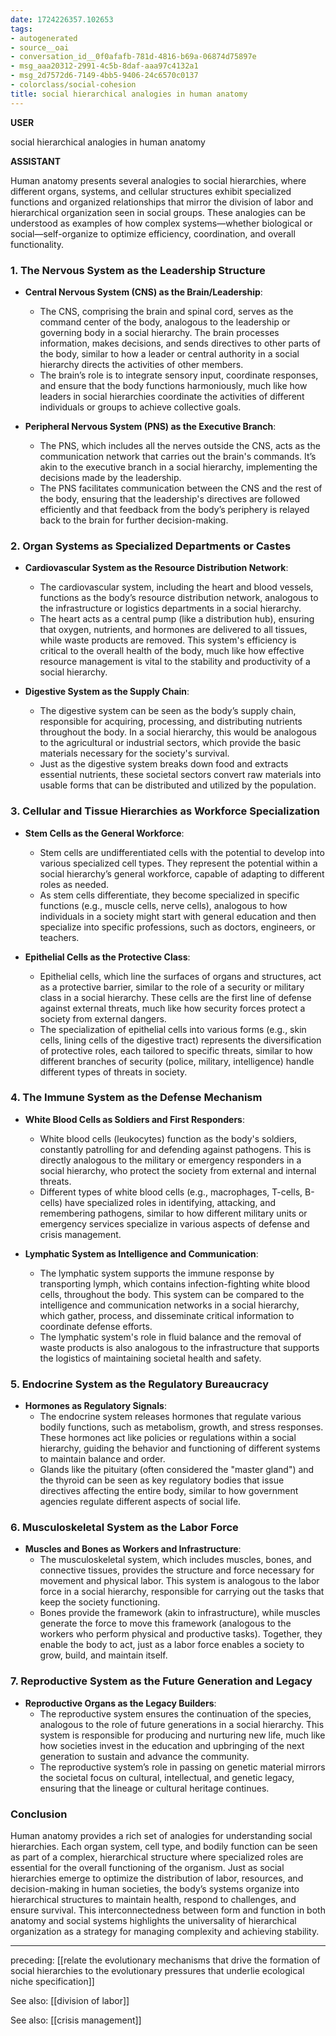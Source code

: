 ```yaml
---
date: 1724226357.102653
tags:
- autogenerated
- source__oai
- conversation_id__0f0afafb-781d-4816-b69a-06874d75897e
- msg_aaa20312-2991-4c5b-8daf-aaa97c4132a1
- msg_2d7572d6-7149-4bb5-9406-24c6570c0137
- colorclass/social-cohesion
title: social hierarchical analogies in human anatomy
---
```


**USER**

social hierarchical analogies in human anatomy


**ASSISTANT**

Human anatomy presents several analogies to social hierarchies, where different organs, systems, and cellular structures exhibit specialized functions and organized relationships that mirror the division of labor and hierarchical organization seen in social groups. These analogies can be understood as examples of how complex systems—whether biological or social—self-organize to optimize efficiency, coordination, and overall functionality.

### 1. **The Nervous System as the Leadership Structure**

- **Central Nervous System (CNS) as the Brain/Leadership**:
  - The CNS, comprising the brain and spinal cord, serves as the command center of the body, analogous to the leadership or governing body in a social hierarchy. The brain processes information, makes decisions, and sends directives to other parts of the body, similar to how a leader or central authority in a social hierarchy directs the activities of other members.
  - The brain’s role is to integrate sensory input, coordinate responses, and ensure that the body functions harmoniously, much like how leaders in social hierarchies coordinate the activities of different individuals or groups to achieve collective goals.

- **Peripheral Nervous System (PNS) as the Executive Branch**:
  - The PNS, which includes all the nerves outside the CNS, acts as the communication network that carries out the brain's commands. It’s akin to the executive branch in a social hierarchy, implementing the decisions made by the leadership.
  - The PNS facilitates communication between the CNS and the rest of the body, ensuring that the leadership's directives are followed efficiently and that feedback from the body’s periphery is relayed back to the brain for further decision-making.

### 2. **Organ Systems as Specialized Departments or Castes**

- **Cardiovascular System as the Resource Distribution Network**:
  - The cardiovascular system, including the heart and blood vessels, functions as the body’s resource distribution network, analogous to the infrastructure or logistics departments in a social hierarchy.
  - The heart acts as a central pump (like a distribution hub), ensuring that oxygen, nutrients, and hormones are delivered to all tissues, while waste products are removed. This system's efficiency is critical to the overall health of the body, much like how effective resource management is vital to the stability and productivity of a social hierarchy.

- **Digestive System as the Supply Chain**:
  - The digestive system can be seen as the body’s supply chain, responsible for acquiring, processing, and distributing nutrients throughout the body. In a social hierarchy, this would be analogous to the agricultural or industrial sectors, which provide the basic materials necessary for the society's survival.
  - Just as the digestive system breaks down food and extracts essential nutrients, these societal sectors convert raw materials into usable forms that can be distributed and utilized by the population.

### 3. **Cellular and Tissue Hierarchies as Workforce Specialization**

- **Stem Cells as the General Workforce**:
  - Stem cells are undifferentiated cells with the potential to develop into various specialized cell types. They represent the potential within a social hierarchy’s general workforce, capable of adapting to different roles as needed.
  - As stem cells differentiate, they become specialized in specific functions (e.g., muscle cells, nerve cells), analogous to how individuals in a society might start with general education and then specialize into specific professions, such as doctors, engineers, or teachers.

- **Epithelial Cells as the Protective Class**:
  - Epithelial cells, which line the surfaces of organs and structures, act as a protective barrier, similar to the role of a security or military class in a social hierarchy. These cells are the first line of defense against external threats, much like how security forces protect a society from external dangers.
  - The specialization of epithelial cells into various forms (e.g., skin cells, lining cells of the digestive tract) represents the diversification of protective roles, each tailored to specific threats, similar to how different branches of security (police, military, intelligence) handle different types of threats in society.

### 4. **The Immune System as the Defense Mechanism**

- **White Blood Cells as Soldiers and First Responders**:
  - White blood cells (leukocytes) function as the body's soldiers, constantly patrolling for and defending against pathogens. This is directly analogous to the military or emergency responders in a social hierarchy, who protect the society from external and internal threats.
  - Different types of white blood cells (e.g., macrophages, T-cells, B-cells) have specialized roles in identifying, attacking, and remembering pathogens, similar to how different military units or emergency services specialize in various aspects of defense and crisis management.

- **Lymphatic System as Intelligence and Communication**:
  - The lymphatic system supports the immune response by transporting lymph, which contains infection-fighting white blood cells, throughout the body. This system can be compared to the intelligence and communication networks in a social hierarchy, which gather, process, and disseminate critical information to coordinate defense efforts.
  - The lymphatic system's role in fluid balance and the removal of waste products is also analogous to the infrastructure that supports the logistics of maintaining societal health and safety.

### 5. **Endocrine System as the Regulatory Bureaucracy**

- **Hormones as Regulatory Signals**:
  - The endocrine system releases hormones that regulate various bodily functions, such as metabolism, growth, and stress responses. These hormones act like policies or regulations within a social hierarchy, guiding the behavior and functioning of different systems to maintain balance and order.
  - Glands like the pituitary (often considered the "master gland") and the thyroid can be seen as key regulatory bodies that issue directives affecting the entire body, similar to how government agencies regulate different aspects of social life.

### 6. **Musculoskeletal System as the Labor Force**

- **Muscles and Bones as Workers and Infrastructure**:
  - The musculoskeletal system, which includes muscles, bones, and connective tissues, provides the structure and force necessary for movement and physical labor. This system is analogous to the labor force in a social hierarchy, responsible for carrying out the tasks that keep the society functioning.
  - Bones provide the framework (akin to infrastructure), while muscles generate the force to move this framework (analogous to the workers who perform physical and productive tasks). Together, they enable the body to act, just as a labor force enables a society to grow, build, and maintain itself.

### 7. **Reproductive System as the Future Generation and Legacy**

- **Reproductive Organs as the Legacy Builders**:
  - The reproductive system ensures the continuation of the species, analogous to the role of future generations in a social hierarchy. This system is responsible for producing and nurturing new life, much like how societies invest in the education and upbringing of the next generation to sustain and advance the community.
  - The reproductive system’s role in passing on genetic material mirrors the societal focus on cultural, intellectual, and genetic legacy, ensuring that the lineage or cultural heritage continues.

### Conclusion

Human anatomy provides a rich set of analogies for understanding social hierarchies. Each organ system, cell type, and bodily function can be seen as part of a complex, hierarchical structure where specialized roles are essential for the overall functioning of the organism. Just as social hierarchies emerge to optimize the distribution of labor, resources, and decision-making in human societies, the body’s systems organize into hierarchical structures to maintain health, respond to challenges, and ensure survival. This interconnectedness between form and function in both anatomy and social systems highlights the universality of hierarchical organization as a strategy for managing complexity and achieving stability.


---

preceding: [[relate the evolutionary mechanisms that drive the formation of social hierarchies to the evolutionary pressures that underlie ecological niche specification]]

See also: [[division of labor]]


See also: [[crisis management]]